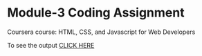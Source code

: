 # Module-3 Coding Assignment

Coursera course: HTML, CSS, and Javascript for Web Developers

To see the output [CLICK HERE]()
